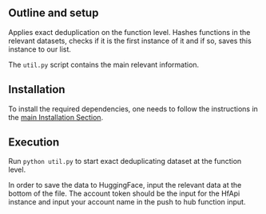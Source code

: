 ## Outline and setup

Applies exact deduplication on the function level. Hashes functions in the relevant datasets,
checks if it is the first instance of it and if so, saves this instance to our list.

The `util.py` script contains the main relevant information.

## Installation

To install the required dependencies, one needs to follow the instructions in
the [main Installation Section](../README.md#installation-).

## Execution

Run `python util.py` to start exact deduplicating dataset at the function level.

In order to save the data to HuggingFace, input the relevant data at the bottom of the file.
The account token should be the input for the HfApi instance and input your account name in the
push to hub function input.
